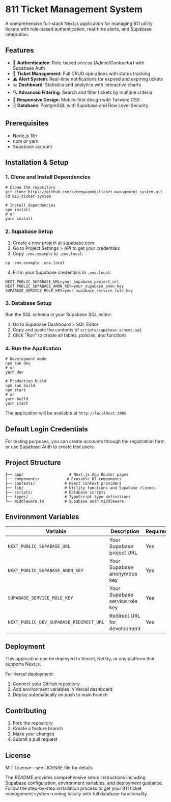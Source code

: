 # 811 Ticket Management System

A comprehensive full-stack Next.js application for managing 811 utility tickets with role-based authentication, real-time alerts, and Supabase integration.

## Features

- 🔐 **Authentication**: Role-based access (Admin/Contractor) with Supabase Auth
- 🎫 **Ticket Management**: Full CRUD operations with status tracking
- ⚠️ **Alert System**: Real-time notifications for expired and expiring tickets
- 📊 **Dashboard**: Statistics and analytics with interactive charts
- 🔍 **Advanced Filtering**: Search and filter tickets by multiple criteria
- 📱 **Responsive Design**: Mobile-first design with Tailwind CSS
- 🗄️ **Database**: PostgreSQL with Supabase and Row Level Security


## Prerequisites

- Node.js 18+
- npm or yarn
- Supabase account


## Installation & Setup

### 1. Clone and Install Dependencies

```shellscript
# Clone the repository
git clone https://github.com/azeemyaqoob/ticket-management-system.git
cd 811-ticket-system

# Install dependencies
npm install
# or
yarn install
```

### 2. Supabase Setup

1. Create a new project at [supabase.com](https://supabase.com)
2. Go to Project Settings > API to get your credentials
3. Copy `.env.example` to `.env.local`:


```shellscript
cp .env.example .env.local
```

4. Fill in your Supabase credentials in `.env.local`:


```plaintext
NEXT_PUBLIC_SUPABASE_URL=your_supabase_project_url
NEXT_PUBLIC_SUPABASE_ANON_KEY=your_supabase_anon_key
SUPABASE_SERVICE_ROLE_KEY=your_supabase_service_role_key
```

### 3. Database Setup

Run the SQL schema in your Supabase SQL editor:

1. Go to Supabase Dashboard > SQL Editor
2. Copy and paste the contents of `scripts/supabase-schema.sql`
3. Click "Run" to create all tables, policies, and functions


### 4. Run the Application

```shellscript
# Development mode
npm run dev
# or
yarn dev

# Production build
npm run build
npm start
# or
yarn build
yarn start
```

The application will be available at `http://localhost:3000`

## Default Login Credentials

For testing purposes, you can create accounts through the registration form or use Supabase Auth to create test users.

## Project Structure

```plaintext
├── app/                    # Next.js App Router pages
├── components/            # Reusable UI components
├── contexts/             # React Context providers
├── lib/                  # Utility functions and Supabase clients
├── scripts/              # Database scripts
├── types/                # TypeScript type definitions
└── middleware.ts         # Supabase auth middleware
```

## Environment Variables

| Variable | Description | Required
|-----|-----|-----
| `NEXT_PUBLIC_SUPABASE_URL` | Your Supabase project URL | Yes
| `NEXT_PUBLIC_SUPABASE_ANON_KEY` | Your Supabase anonymous key | Yes
| `SUPABASE_SERVICE_ROLE_KEY` | Your Supabase service role key | Yes
| `NEXT_PUBLIC_DEV_SUPABASE_REDIRECT_URL` | Redirect URL for development | Yes


## Deployment

This application can be deployed to Vercel, Netlify, or any platform that supports Next.js.

For Vercel deployment:

1. Connect your GitHub repository
2. Add environment variables in Vercel dashboard
3. Deploy automatically on push to main branch


## Contributing

1. Fork the repository
2. Create a feature branch
3. Make your changes
4. Submit a pull request


## License

MIT License - see LICENSE file for details

The README provides comprehensive setup instructions including Supabase configuration, environment variables, and deployment guidance. Follow the step-by-step installation process to get your 811 ticket management system running locally with full database functionality.
